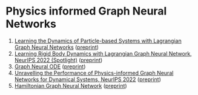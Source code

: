 # Physics informed Graph Neural Networks 

1. [Learning the Dynamics of Particle-based Systems with Lagrangian Graph Neural Networks](https://github.com/M3RG-IITD/LGNN) ([preprint](https://arxiv.org/abs/2209.01476))
1. [Learning Rigid Body Dynamics with Lagrangian Graph Neural Network, NeurIPS 2022 (Spotlight)](https://github.com/M3RG-IITD/rigid_body_dynamics_graph) ([preprint](https://doi.org/10.48550/arXiv.2209.11588))
1. [Graph Neural ODE](https://github.com/M3RG-IITD/graph_neural_ODE) ([preprint](https://arxiv.org/abs/2209.10740))
1. [Unravelling the Performance of Physics-informed Graph Neural Networks for Dynamical Systems, NeurIPS 2022](https://github.com/M3RG-IITD/benchmarking_graph) ([preprint](https://openreview.net/pdf?id=tXEe-Ew_ikh))
1. [Hamiltonian Graph Neural Network](https://github.com/M3RG-IITD/HGNN) ([preprint]())




